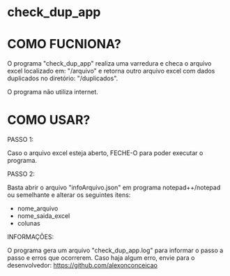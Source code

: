 # check_dup_app

# COMO FUCNIONA?

O programa "check_dup_app" realiza uma varredura e checa o arquivo excel localizado em: "/arquivo" e retorna outro arquivo excel com dados duplicados no diretório: "/duplicados".

O programa não utiliza internet.

# COMO USAR?

PASSO 1:

Caso o arquivo excel esteja aberto, FECHE-O para poder executar o programa.

PASSO 2:

Basta abrir o arquivo "infoArquivo.json" em programa notepad++/notepad ou semelhante e alterar os seguintes itens:

- nome_arquivo
- nome_saida_excel
- colunas

INFORMAÇÕES:

O programa gera um arquivo "check_dup_app.log" para informar o passo a passo e erros que ocorrerem.
Caso haja algum erro, envie para o desenvolvedor: https://github.com/alexonconceicao
